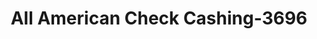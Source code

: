 ---
f_zip-code: 38901
f_state-code: MS
title: All American Check Cashing-3696
f_phone: 662-226-0797
f_city-only: Grenada
f_address: 1550 Jameson Dr Ste F Grenada
f_location-unique-id: '3696'
slug: all-american-check-cashing-3696
updated-on: '2024-05-30T13:46:58.046Z'
created-on: '2024-05-30T13:36:59.803Z'
published-on: '2024-05-30T13:54:32.469Z'
f_city-state: cms/city/grenada-ms.md
f_company: cms/company/all-american-check-cashing.md
f_state: cms/state/mississippi.md
layout: '[payday-loan].html'
tags: payday-loan
---